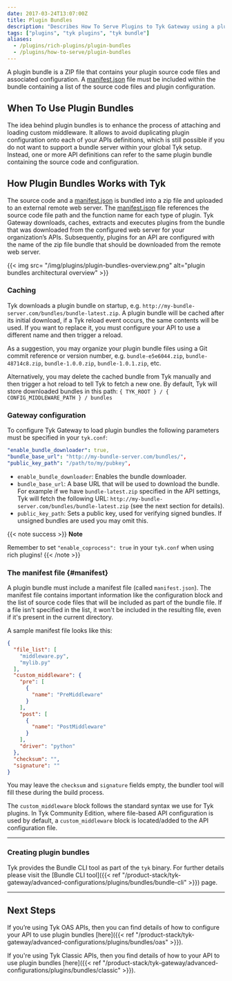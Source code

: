 ```yaml
---
date: 2017-03-24T13:07:00Z
title: Plugin Bundles
description: "Describes How To Serve Plugins to Tyk Gateway using a plugin server"
tags: ["plugins", "tyk plugins", "tyk bundle"]
aliases:
  - /plugins/rich-plugins/plugin-bundles
  - /plugins/how-to-serve/plugin-bundles
---
```


A plugin bundle is a ZIP file that contains your plugin source code files and associated configuration. A [manifest.json](#manifest) file must be included within the bundle containing a list of the source code files and plugin configuration. 

## When To Use Plugin Bundles

The idea behind plugin bundles is to enhance the process of attaching and loading custom middleware. It allows to avoid duplicating plugin configuration onto each of your APIs definitions, which is still possible if you do not want to support a bundle server within your global Tyk setup. Instead, one or more API definitions can refer to the same plugin bundle containing the source code and configuration. 

## How Plugin Bundles Works with Tyk

The source code and a [manifest.json](#manifest) is bundled into a zip file and uploaded to an external remote web server. The [manifest.json](#manifest) file references the source code file path and the function name for each type of plugin. Tyk Gateway downloads, caches, extracts and executes plugins from the bundle that was downloaded from the configured web server for your organization’s APIs. Subsequently, plugins for an API are configured with the name of the zip file bundle that should be downloaded from the remote web server.

{{< img src= "/img/plugins/plugin-bundles-overview.png" alt="plugin bundles architectural overview" >}}

### Caching

Tyk downloads a plugin bundle on startup, e.g. `http://my-bundle-server.com/bundles/bundle-latest.zip`. A plugin bundle will be cached after its initial download, if a Tyk reload event occurs, the same contents will be used. If you want to replace it, you must configure your API to use a different name and then trigger a reload.

As a suggestion, you may organize your plugin bundle files using a Git commit reference or version number, e.g. `bundle-e5e6044.zip`, `bundle-48714c8.zip`, `bundle-1.0.0.zip`, `bundle-1.0.1.zip`, etc.

Alternatively, you may delete the cached bundle from Tyk manually and then trigger a hot reload to tell Tyk to fetch a new one.  By default, Tyk will store downloaded bundles in this path:
`{ TYK_ROOT } / { CONFIG_MIDDLEWARE_PATH } / bundles`

### Gateway configuration

To configure Tyk Gateway to load plugin bundles the following parameters must be specified in your `tyk.conf`:

```yaml
"enable_bundle_downloader": true,
"bundle_base_url": "http://my-bundle-server.com/bundles/",
"public_key_path": "/path/to/my/pubkey",
```

- `enable_bundle_downloader`: Enables the bundle downloader.
- `bundle_base_url`: A base URL that will be used to download the bundle. For example if we have `bundle-latest.zip` specified in the API settings, Tyk will fetch the following URL: `http://my-bundle-server.com/bundles/bundle-latest.zip` (see the next section for details).
-  `public_key_path`: Sets a public key, used for verifying signed bundles. If unsigned bundles are used you may omit this.

{{< note success >}}
**Note**  

Remember to set `"enable_coprocess": true` in your `tyk.conf` when using rich plugins!
{{< /note >}}

### The manifest file {#manifest}

A plugin bundle must include a manifest file (called `manifest.json`). The manifest file contains important information like the configuration block and the list of source code files that will be included as part of the bundle file. If a file isn't specified in the list, it won't be included in the resulting file, even if it's present in the current directory.

A sample manifest file looks like this:

```json
{
  "file_list": [
    "middleware.py",
    "mylib.py"
  ],
  "custom_middleware": {
    "pre": [
      {
        "name": "PreMiddleware"
      }
    ],
    "post": [
      {
        "name": "PostMiddleware"
      }
    ],
    "driver": "python"
  },
  "checksum": "",
  "signature": ""
}
```

You may leave the `checksum` and `signature` fields empty, the bundler tool will fill these during the build process.

The `custom_middleware` block follows the standard syntax we use for Tyk plugins. In Tyk Community Edition, where file-based API configuration is used by default, a `custom_middleware` block is located/added to the API configuration file.

---

### Creating plugin bundles

Tyk provides the Bundle CLI tool as part of the `tyk` binary. For further details please visit the [Bundle CLI tool]({{< ref "/product-stack/tyk-gateway/advanced-configurations/plugins/bundles/bundle-cli" >}}) page.

---

## Next Steps

If you’re using Tyk OAS APIs, then you can find details of how to configure your API to use plugin bundles [here]({{< ref "/product-stack/tyk-gateway/advanced-configurations/plugins/bundles/oas" >}}).

If you're using Tyk Classic APIs, then you find details of how to your API to use plugin bundles [here]({{< ref "/product-stack/tyk-gateway/advanced-configurations/plugins/bundles/classic" >}}).